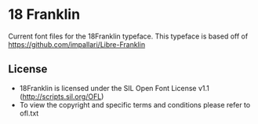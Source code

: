 # 18 Franklin
Current font files for the 18Franklin typeface.
This typeface is based off of https://github.com/impallari/Libre-Franklin

## License
- 18Franklin is licensed under the SIL Open Font License v1.1 (http://scripts.sil.org/OFL)
- To view the copyright and specific terms and conditions please refer to ofl.txt
